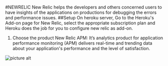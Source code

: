 #NEWRELIC
New Relic helps the developers and others concerned users to have insights of the applications on productions for debugging the errors and performance issues.
##Setup
On heroku server, Go to the Heroku's Add-on page for New Relic, select the appropriate subscription plan and Heroku does the job for you to configure new relic as add-on.

1. Choose the product New Relic APM: It’s analytics product for application performance monitoring (APM) delivers real-time and trending data about 
your application's performance and the level of satisfaction.

![picture alt](https://github.com/shivali-ucreate/chaos-monkey-dox/blob/master/img/newrelic-firstscreen.png "New relic first screen")

